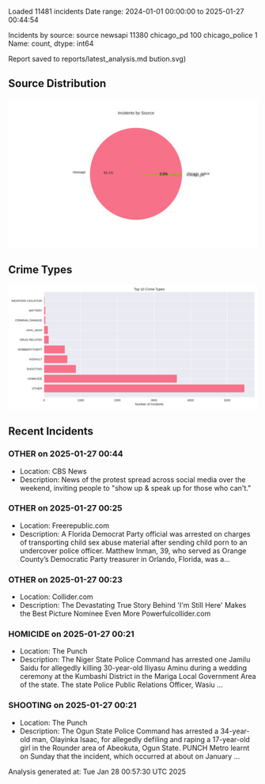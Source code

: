 
Loaded 11481 incidents
Date range: 2024-01-01 00:00:00 to 2025-01-27 00:44:54

Incidents by source:
source
newsapi           11380
chicago_pd          100
chicago_police        1
Name: count, dtype: int64

Report saved to reports/latest_analysis.md
bution.svg)

## Source Distribution
![Source Distribution](images/source_distribution.svg)

## Crime Types
![Crime Types](images/crime_types.svg)

## Recent Incidents

### OTHER on 2025-01-27 00:44
- Location: CBS News
- Description: News of the protest spread across social media over the weekend, inviting people to "show up & speak up for those who can't."


### OTHER on 2025-01-27 00:25
- Location: Freerepublic.com
- Description: A Florida Democrat Party official was arrested on charges of transporting child sex abuse material after sending child porn to an undercover police officer. Matthew Inman, 39, who served as Orange County’s Democratic Party treasurer in Orlando, Florida, was a…


### OTHER on 2025-01-27 00:23
- Location: Collider.com
- Description: The Devastating True Story Behind 'I'm Still Here' Makes the Best Picture Nominee Even More Powerfulcollider.com


### HOMICIDE on 2025-01-27 00:21
- Location: The Punch
- Description: The Niger State Police Command has arrested one Jamilu Saidu for allegedly killing 30-year-old Iliyasu Aminu during a wedding ceremony at the Kumbashi District in the Mariga Local Government Area of the state. The state Police Public Relations Officer, Wasiu …


### SHOOTING on 2025-01-27 00:21
- Location: The Punch
- Description: The Ogun State Police Command has arrested a 34-year-old man, Olayinka Isaac, for allegedly defiling and raping a 17-year-old girl in the Rounder area of Abeokuta, Ogun State. PUNCH Metro learnt on Sunday that the incident, which occurred at about on January …

Analysis generated at: Tue Jan 28 00:57:30 UTC 2025
